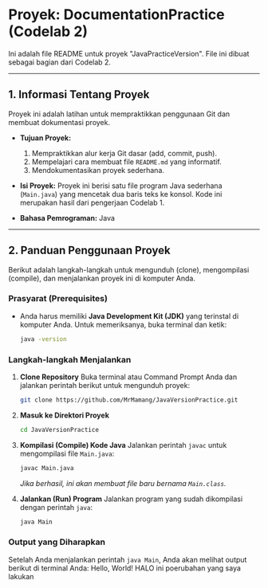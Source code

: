 # Proyek: DocumentationPractice (Codelab 2)

Ini adalah file README untuk proyek "JavaPracticeVersion". File ini dibuat sebagai bagian dari Codelab 2.

---

## 1. Informasi Tentang Proyek

Proyek ini adalah latihan untuk mempraktikkan penggunaan Git dan membuat dokumentasi proyek.

* **Tujuan Proyek:**
    1.  Mempraktikkan alur kerja Git dasar (add, commit, push).
    2.  Mempelajari cara membuat file `README.md` yang informatif.
    3.  Mendokumentasikan proyek sederhana.

* **Isi Proyek:**
  Proyek ini berisi satu file program Java sederhana (`Main.java`) yang mencetak dua baris teks ke konsol. Kode ini merupakan hasil dari pengerjaan Codelab 1.

* **Bahasa Pemrograman:** Java

---

## 2. Panduan Penggunaan Proyek

Berikut adalah langkah-langkah untuk mengunduh (clone), mengompilasi (compile), dan menjalankan proyek ini di komputer Anda.

### Prasyarat (Prerequisites)

* Anda harus memiliki **Java Development Kit (JDK)** yang terinstal di komputer Anda. Untuk memeriksanya, buka terminal dan ketik:
    ```bash
    java -version
    ```

### Langkah-langkah Menjalankan

1.  **Clone Repository**
    Buka terminal atau Command Prompt Anda dan jalankan perintah berikut untuk mengunduh proyek:
    ```bash
    git clone https://github.com/MrMamang/JavaVersionPractice.git
    ```

2.  **Masuk ke Direktori Proyek**
    ```bash
    cd JavaVersionPractice
    ```
    

3.  **Kompilasi (Compile) Kode Java**
    Jalankan perintah `javac` untuk mengompilasi file `Main.java`:
    ```bash
    javac Main.java
    ```
    *Jika berhasil, ini akan membuat file baru bernama `Main.class`.*

4.  **Jalankan (Run) Program**
    Jalankan program yang sudah dikompilasi dengan perintah `java`:
    ```bash
    java Main
    ```

### Output yang Diharapkan

Setelah Anda menjalankan perintah `java Main`, Anda akan melihat output berikut di terminal Anda:
Hello, World!
HALO ini poerubahan yang saya lakukan
